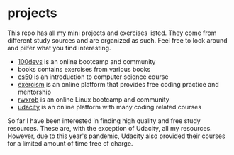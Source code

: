 # projects

This repo has all my mini projects and exercises listed. They come from different study sources and are organized as such. Feel free to look around and pilfer what you find interesting.

- [100devs](https://www.twitch.tv/learnwithleon) is an online bootcamp and community
- books contains exercises from various books
- [cs50](https://www.edx.org/cs50) is an introduction to computer science course
- [exercism](https://exercism.io/) is an online platform that provides free coding practice and mentorship
- [rwxrob](https://rwx.gg/) is an online Linux bootcamp and community
- [udacity](https://www.udacity.com/) is an online platform with many coding related courses

So far I have been interested in finding high quality and free study resources. These are, with the exception of Udacity, all my resources. However, due to this year's pandemic, Udacity also provided their courses for a limited amount of time free of charge.

